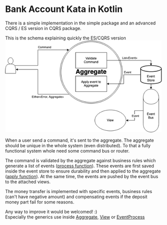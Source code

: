 # Bank Account Kata in Kotlin

There is a simple implementation in the simple package and an advanced CQRS / ES version in CQRS package.

This is the schema explaining quickly the ES/CQRS version
![ES / CQRS Architecture](EventSourcing.png)

When a user send a command, it's sent to the aggregate. The aggregate should be unique in the whole system (even distributed). To that a fully functional system whole need some command bus or router.

The command is validated by the aggregate against business rules which generate a list of events ([process function](https://github.com/ygrenzinger/bank-account-kotlin/blob/master/src/main/kotlin/cqrs/domain/common/Aggregate.kt#L17)). These events are first saved inside the event store to ensure durability and then applied to the aggregate ([apply function](https://github.com/ygrenzinger/bank-account-kotlin/blob/master/src/main/kotlin/cqrs/domain/common/Aggregate.kt#L13)). At the same time, the events are pushed by the event bus to the attached views.

The money transfer is implemented with specific events, business rules (can't have negative amount) and compensating events if the deposit money part fail for some reasons.

Any way to improve it would be welcomed! :)  
Especially the generics use inside [Aggregate](https://github.com/ygrenzinger/bank-account-kotlin/blob/master/src/main/kotlin/cqrs/domain/common/Aggregate.kt), [View](https://github.com/ygrenzinger/bank-account-kotlin/blob/master/src/main/kotlin/cqrs/domain/common/View.kt) or [EventProcess](https://github.com/ygrenzinger/bank-account-kotlin/blob/master/src/main/kotlin/cqrs/domain/common/EventProcessor.kt)